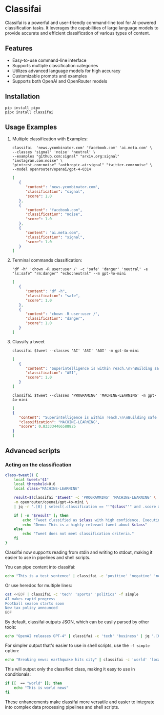 # Classifai

Classifai is a powerful and user-friendly command-line tool for AI-powered classification tasks. It leverages the capabilities of large language models to provide accurate and efficient classification of various types of content.

## Features

- Easy-to-use command-line interface
- Supports multiple classification categories
- Utilizes advanced language models for high accuracy
- Customizable prompts and examples
- Supports both OpenAI and OpenRouter models

## Installation

```
pip install pipx
pipx install classifai
```

## Usage Examples

1. Multiple classification with Examples:
   ```
   classifai  'news.ycombinator.com' 'facebook.com' 'ai.meta.com' \
   --classes 'signal' 'noise' 'neutral' \
   --examples "github.com:signal" "arxiv.org:signal" "instagram.com:noise" \
   "pintrest.com:noise" "anthropic.ai:signal" "twitter.com:noise" \
   --model openrouter/openai/gpt-4-0314
   ```
   ```json
   [
      {
         "content": "news.ycombinator.com",
         "classification": "signal",
         "score": 1.0
      },
      {
         "content": "facebook.com",
         "classification": "noise",
         "score": 1.0
      },
      {
         "content": "ai.meta.com",
         "classification": "signal",
         "score": 1.0
      }
   ]
   ```

2. Terminal commands classification:
   ```
   'df -h' 'chown -R user:user /' -c 'safe' 'danger' 'neutral' -e "ls:safe" "rm:danger" "echo:neutral" --m gpt-4o-mini
   ```
   ```json
   [
      {
         "content": "df -h",
         "classification": "safe",
         "score": 1.0
      },
      {
         "content": "chown -R user:user /",
         "classification": "danger",
         "score": 1.0
      }
   ]
   ```

3. Classify a tweet
   ```shell
   classifai $tweet --classes 'AI' 'ASI' 'AGI' -m gpt-4o-mini
   ```
   ```json
   [
      {
         "content": "Superintelligence is within reach.\n\nBuilding safe superintelligence (SSI) is the most important technical problem of our\u200b\u200b time.\n\nWe've started the world\u2019s first straight-shot SSI lab, with one goal and one product: a safe superintelligence.",
         "classification": "ASI",
         "score": 1.0
      }
   ]
   ```
   ```shell
   classifai $tweet --classes 'PROGRAMING' 'MACHINE-LEARNING' -m gpt-4o-mini
   ```
   ```json
   [
   {
      "content": "Superintelligence is within reach.\n\nBuilding safe superintelligence (SSI) is the most important technical problem of our\u200b\u200b time.\n\nWe've started the world\u2019s first straight-shot SSI lab, with one goal and one product: a safe superintelligence.",
      "classification": "MACHINE-LEARNING",
      "score": 0.833334466588825
   }
   ]
   ```

## Advanced scripts

### Acting on the classification
```bash
class-tweet() {
    local tweet="$1"
    local threshold=0.6
    local class="MACHINE-LEARNING"

    result=$(classifai "$tweet" -c 'PROGRAMMING' 'MACHINE-LEARNING' \
    -m openrouter/openai/gpt-4o-mini \
    | jq -r '.[0] | select(.classification == "'"$class"'" and .score > '"$threshold"') | .classification')

    if [ -n "$result" ]; then
        echo "Tweet classified as $class with high confidence. Executing demo..."
        echo "Demo: This is a highly relevant tweet about $class"
    else
        echo "Tweet does not meet classification criteria."
    fi
}
```





Classifai now supports reading from stdin and writing to stdout, making it easier to use in pipelines and shell scripts.



You can pipe content into classifai:

```bash
echo "This is a test sentence" | classifai -c 'positive' 'negative' 'neutral'
```

Or use heredoc for multiple lines:

```bash
cat <<EOF | classifai -c 'tech' 'sports' 'politics' -f simple
AI makes rapid progress
Football season starts soon
New tax policy announced
EOF
```



By default, classifai outputs JSON, which can be easily parsed by other tools:

```bash
echo "OpenAI releases GPT-4" | classifai -c 'tech' 'business' | jq '.[0].class'
```

For simpler output that's easier to use in shell scripts, use the `-f simple` option:

```bash
echo "Breaking news: earthquake hits city" | classifai -c 'world' 'local' 'sports' -f simple | cut -f2
```

This will output only the classified class, making it easy to use in conditionals:

```bash
if [[  == "world" ]]; then
    echo "This is world news"
fi
```

These enhancements make classifai more versatile and easier to integrate into complex data processing pipelines and shell scripts.
